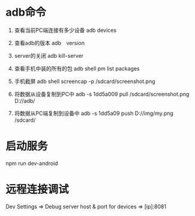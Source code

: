 

# adb命令

1. 查看当前PC端连接有多少设备
adb devices

2. 查看adb的版本
adb　version

3. server的关闭
adb kill-server

4. 查看手机中装的所有的包
adb shell pm list packages

5. 手机截屏
adb shell screencap -p /sdcard/screenshot.png

6. 将数据从设备复制到PC中
adb -s 1dd5a009 pull /sdcard/screenshot.png D://adb/


7. 将数据从PC端复制到设备中
adb -s 1dd5a09 push D://img/my.png /sdcard/


# 启动服务

npm run dev-android



# 远程连接调试

Dev Settings => Debug server host & port for devices => [ip]:8081

